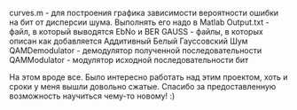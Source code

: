 curves.m - для построения графика зависимости вероятности ошибки на бит от дисперсии шума. Выполнять его надо в Matlab
Output.txt - файл, в который выводятся EbNo и BER
GAUSS - файлы, в которых описан как добавляется Аддитивный Белый Гауссовский Шум
QAMDemodulator - демодулятор полученной последовательности
QAMModulator - модулятор исходной последовательности бит

На этом вроде все. Было интересно работать над этим проектом, хоть и сроки у меня вышли довольно сжатые. Спасибо за предоставленную возможность научиться чему-то новому! :)
